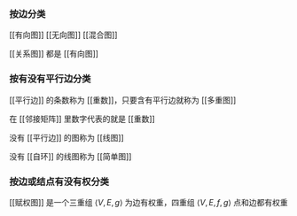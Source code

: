 ---
---

### 按边分类

[[有向图]] [[无向图]] [[混合图]]

[[关系图]] 都是 [[有向图]]

### 按有没有平行边分类

[[平行边]] 的条数称为 [[重数]]，只要含有平行边就称为 [[多重图]]

在 [[邻接矩阵]] 里数字代表的就是 [[重数]]

没有 [[平行边]] 的图称为 [[线图]]

没有 [[自环]] 的线图称为 [[简单图]]

### 按边或结点有没有权分类

[[赋权图]] 是一个三重组 $\langle V,E,g \rangle$ 为边有权重，四重组 $\langle V,E,f,g \rangle$ 点和边都有权重
